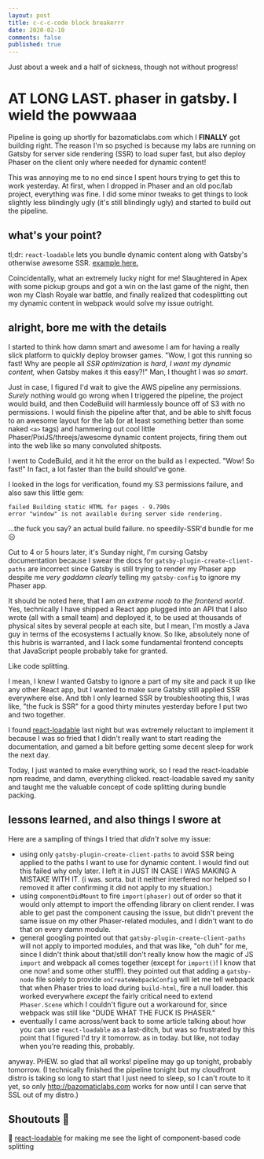 ```yaml
---
layout: post
title: c-c-c-code block breakerrr
date: 2020-02-10
comments: false
published: true
---
```


Just about a week and a half of sickness, though not without progress!

# AT LONG LAST. phaser in gatsby. I wield the powwaaa

Pipeline is going up shortly for bazomaticlabs.com which I **FINALLY** got building right. The reason I'm so psyched is because my labs are running on Gatsby for server side rendering (SSR) to load super fast, but also deploy Phaser on the client only where needed for dynamic content!

This was annoying me to no end since I spent hours trying to get this to work yesterday. At first, when I dropped in Phaser and an old poc/lab project, everything was fine. I did some minor tweaks to get things to look slightly less blindingly ugly (it's still blindingly ugly) and started to build out the pipeline.

## what's your point?

tl;dr: `react-loadable` lets you bundle dynamic content along with Gatsby's otherwise awesome SSR. [example here.](https://github.com/bazomatic/bazomatic-labs)

Coincidentally, what an extremely lucky night for me! Slaughtered in Apex with some pickup groups and got a win on the last game of the night, then won my Clash Royale war battle, and finally realized that codesplitting out my dynamic content in webpack would solve my issue outright.

## alright, bore me with the details

I started to think how damn smart and awesome I am for having a really slick platform to quickly deploy browser games. "Wow, I got this running so fast! Why are people all _SSR optimization is hard, I want my dynamic content,_ when Gatsby makes it this easy?!" Man, I thought I was _so smart_.

Just in case, I figured I'd wait to give the AWS pipeline any permissions. _Surely_ nothing would go wrong when I triggered the pipeline, the project would build, and then CodeBuild will harmlessly bounce off of S3 with no permissions. I would finish the pipeline after that, and be able to shift focus to an awesome layout for the lab (or at least something better than some naked `<a>` tags) and hammering out cool little Phaser/PixiJS/threejs/awesome dynamic content projects, firing them out into the web like so many convoluted shitposts.

I went to CodeBuild, and it hit the error on the build as I expected. "Wow! So fast!" In fact, a lot faster than the build should've gone.

I looked in the logs for verification, found my S3 permissions failure, and also saw this little gem:

```
failed Building static HTML for pages - 9.790s
error "window" is not available during server side rendering.
```

...the fuck you say? an actual build failure. no speedily-SSR'd bundle for me ☹️

Cut to 4 or 5 hours later, it's Sunday night, I'm cursing Gatsby documentation because I swear the docs for `gatsby-plugin-create-client-paths` are incorrect since Gatsby is still trying to render my Phaser app despite me _very goddamn clearly_ telling my `gatsby-config` to ignore my Phaser app.

It should be noted here, that I am _an extreme noob to the frontend world_. Yes, technically I have shipped a React app plugged into an API that I also wrote (all with a small team) and deployed it, to be used at thousands of physical sites by several people at each site, but I mean, I'm mostly a Java guy in terms of the ecosystems I actually know. So like, absolutely none of this hubris is warranted, and I lack some fundamental frontend concepts that JavaScript people probably take for granted.

Like code splitting.

I mean, I knew I wanted Gatsby to ignore a part of my site and pack it up like any other React app, but I wanted to make sure Gatsby still applied SSR everywhere else. And tbh I only learned SSR by troubleshooting this, I was like, "the fuck is SSR" for a good thirty minutes yesterday before I put two and two together.

I found [react-loadable](https://www.npmjs.com/package/react-loadable) last night but was extremely reluctant to implement it because I was so fried that I didn't really want to start reading the documentation, and gamed a bit before getting some decent sleep for work the next day.

Today, I just wanted to make everything work, so I read the react-loadable npm readme, and damn, everything clicked. react-loadable saved my sanity and taught me the valuable concept of code splitting during bundle packing.

## lessons learned, and also things I swore at

Here are a sampling of things I tried that _didn't_ solve my issue:

- using only `gatsby-plugin-create-client-paths` to avoid SSR being applied to the paths I want to use for dynamic content. I would find out this failed why only later. I left it in JUST IN CASE I WAS MAKING A MISTAKE WITH IT. (i was. sorta. but it neither interfered nor helped so I removed it after confirming it did not apply to my situation.)
- using `componentDidMount` to fire `import(phaser)` out of order so that it would only attempt to import the offending library on client render. I was able to get past the component causing the issue, but didn't prevent the same issue on my other Phaser-related modules, and I didn't want to do that on every damn module.
- general googling pointed out that `gatsby-plugin-create-client-paths` will not apply to imported modules, and that was like, "oh duh" for me, since I didn't think about that/still don't really know how the magic of JS `import` and webpack all comes together (except for `import()`! I know that one now! and some other stuff!). they pointed out that adding a `gatsby-node` file solely to provide `onCreateWebpackConfig` will let me tell webpack that when Phaser tries to load during `build-html`, fire a null loader. this worked everywhere _except_ the fairly critical need to extend `Phaser.Scene` which I couldn't figure out a workaround for, since webpack was still like "DUDE WHAT THE FUCK IS PHASER."
- eventually I came across/went back to some article talking about how you can use `react-loadable` as a last-ditch, but was so frustrated by this point that I figured I'd try it tomorrow. as in today. but like, not today when you're reading this, probably.

anyway. PHEW. so glad that all works! pipeline may go up tonight, probably tomorrow. (I technically finished the pipeline tonight but my cloudfront distro is taking so long to start that I just need to sleep, so I can't route to it yet, so only http://bazomaticlabs.com works for now until I can serve that SSL out of my distro.)

## Shoutouts 🎉

👼 [react-loadable](https://www.npmjs.com/package/react-loadable) for making me see the light of component-based code splitting

